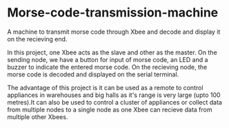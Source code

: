 # Morse-code-transmission-machine
A machine to transmit morse code through Xbee and decode and display it on the recieving end.

In this project, one Xbee acts as the slave and other as the master. On the sending node, we have a button for
input of morse code, an LED and a buzzer to indicate the entered morse code. On the recieving node, the 
morse code is decoded and displayed on the serial terminal. 

The advantage of this project is it can be used as a remote to control appliances in warehouses
and big halls as it's range is very large (upto 100 metres).It can also be used to control a cluster
of appliances or collect data from multiple nodes to a single node as one Xbee can recieve data from 
multiple other Xbees.
